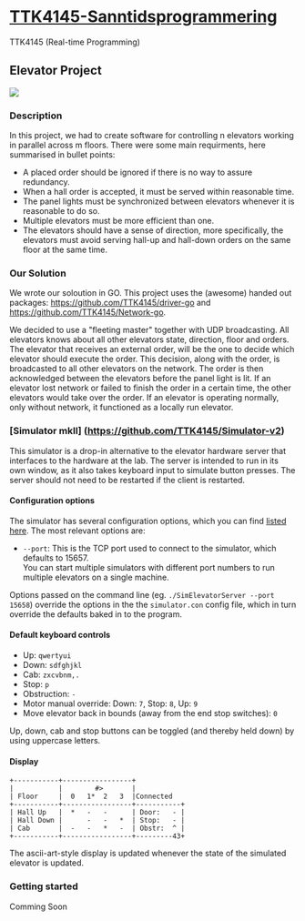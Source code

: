 # [TTK4145-Sanntidsprogrammering](https://www.ntnu.no/studier/emner/TTK4145)
TTK4145 (Real-time Programming)
## Elevator Project
![](https://raw.github.com/klasbo/TTK4145/master/Project/ElevatorHardware.jpg)

### Description
In this project, we had to create software for controlling n elevators working in parallel across m floors. There were some main requirments, here summarised in bullet points:

* A placed order should be ignored if there is no way to assure redundancy.
* When a hall order is accepted, it must be served within reasonable time.
* The panel lights must be synchronized between elevators whenever it is reasonable to do so.
* Multiple elevators must be more efficient than one.
* The elevators should have a sense of direction, more specifically, the elevators must avoid serving hall-up and hall-down orders on the same floor at the same time.

### Our Solution
We wrote our soloution in GO. This project uses the (awesome) handed out packages: https://github.com/TTK4145/driver-go and https://github.com/TTK4145/Network-go.

We decided to use a "fleeting master" together with UDP broadcasting. All elevators knows about all other elevators state, direction, floor and orders. The elevator that receives an external order, will be the one to decide which elevator should execute the order. This decision, along with the order, is broadcasted to all other elevators on the network. The order is then acknowledged between the elevators before the panel light is lit. If an elevator lost network or failed to finish the order in a certain time, the other elevators would take over the order. If an elevator is operating normally, only without network, it functioned as a locally run elevator.

### [Simulator mkII] (https://github.com/TTK4145/Simulator-v2)
This simulator is a drop-in alternative to the elevator hardware server that interfaces to the hardware at the lab. The server is intended to run in its own window, as it also takes keyboard input to simulate button presses. The server should not need to be restarted if the client is restarted.

#### Configuration options

The simulator has several configuration options, which you can find [listed here](https://github.com/KristofferHegg/TTK4145-Sanntid/blob/master/Simulator/simulator.con). The most relevant options are:
 - `--port`: This is the TCP port used to connect to the simulator, which defaults to 15657.    
 You can start multiple simulators with different port numbers to run multiple elevators on a single machine.
 
Options passed on the command line (eg. `./SimElevatorServer --port 15658`) override the options in the the `simulator.con` config file, which in turn override the defaults baked in to the program.

#### Default keyboard controls

 - Up: `qwertyui`
 - Down: `sdfghjkl`
 - Cab: `zxcvbnm,.`
 - Stop: `p`
 - Obstruction: `-`
 - Motor manual override: Down: `7`, Stop: `8`, Up: `9`
 - Move elevator back in bounds (away from the end stop switches): `0`

Up, down, cab and stop buttons can be toggled (and thereby held down) by using uppercase letters.

#### Display 
```
+-----------+-----------------+
|           |        #>       |
| Floor     |  0   1*  2   3  |Connected
+-----------+-----------------+-----------+
| Hall Up   |  *   -   -      | Door:   - |
| Hall Down |      -   -   *  | Stop:   - |
| Cab       |  -   -   *   -  | Obstr:  ^ |
+-----------+-----------------+---------43+
```
The ascii-art-style display is updated whenever the state of the simulated elevator is updated.

### Getting started
Comming Soon


